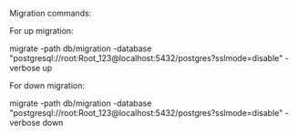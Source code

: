 Migration commands:

For up migration:

migrate -path db/migration -database "postgresql://root:Root_123@localhost:5432/postgres?sslmode=disable" -verbose up


For down migration:

migrate -path db/migration -database "postgresql://root:Root_123@localhost:5432/postgres?sslmode=disable" -verbose down

